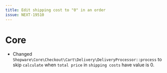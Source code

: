 ```yaml
---
title: Edit shipping cost to "0" in an order
issue: NEXT-19510
---
```

# Core
* Changed `Shopware\Core\Checkout\Cart\Delivery\DeliveryProcessor::process` to skip `calculate` when `total price` in `shipping costs` have value is 0. 
